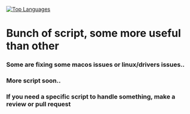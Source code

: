 [![Top Languages](https://github-readme-stats.vercel.app/api/top-langs/?username=vakandi&theme=shades-of-purple&show_icons=true)](https://github.com/anuraghazra/github-readme-stats)
# Bunch of script, some more useful than other
### Some are fixing some macos issues or linux/drivers issues.. 
### More script soon..
### If you need a specific script to handle something, make a review or pull request
